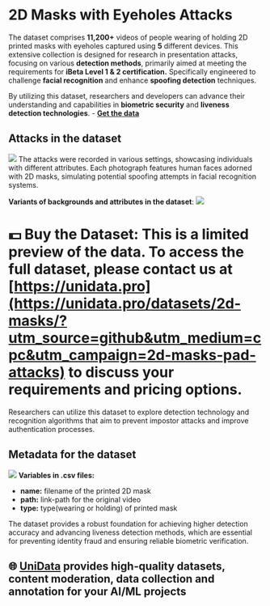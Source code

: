 # 2D Masks with Eyeholes Attacks
The dataset comprises **11,200+** videos of people wearing of holding 2D printed masks with eyeholes captured using **5** different devices. This extensive collection is designed for research in presentation attacks, focusing on various **detection methods**, primarily aimed at meeting the requirements for **iBeta Level 1 & 2 certification.** Specifically engineered to challenge **facial recognition** and enhance **spoofing detection** techniques.

By utilizing this dataset, researchers and developers can advance their understanding and capabilities in **biometric security** and **liveness detection technologies**. - **[Get the data](https://unidata.pro/datasets/2d-masks/?utm_source=github&utm_medium=cpc&utm_campaign=2d-masks-pad-attacks)**
## Attacks in the dataset
![](https://www.googleapis.com/download/storage/v1/b/kaggle-user-content/o/inbox%2F22059654%2F589023f5a5202dd588e5d9df56747037%2FFrame%20166.png?generation=1731498279480466&alt=media)
The attacks were recorded in various settings, showcasing individuals with different attributes. Each photograph features human faces adorned with 2D masks, simulating potential spoofing attempts in facial recognition systems.

**Variants of backgrounds and attributes in the dataset**:
![](https://www.googleapis.com/download/storage/v1/b/kaggle-user-content/o/inbox%2F22059654%2Fbf3ed70a8a519ebb4bbdd8fc634bd4f3%2FFrame%20146%20(2).png?generation=1730208154622175&alt=media)
# 💵 Buy the Dataset: This is a limited preview of the data. To access the full dataset, please contact us at [https://unidata.pro](https://unidata.pro/datasets/2d-masks/?utm_source=github&utm_medium=cpc&utm_campaign=2d-masks-pad-attacks) to discuss your requirements and pricing options.
Researchers can utilize this dataset to explore detection technology and recognition algorithms that aim to prevent impostor attacks and improve authentication processes.
## Metadata for the dataset
![](https://www.googleapis.com/download/storage/v1/b/kaggle-user-content/o/inbox%2F22059654%2F599c49641aa40b28eef7684a086fb98b%2FFrame%20161%20(4).png?generation=1731498379460267&alt=media)
**Variables in .csv files:**

-   **name:** filename of the printed 2D mask
-   **path:** link-path for the original video
-   **type:** type(wearing or holding) of printed mask

The dataset provides a robust foundation for achieving higher detection accuracy and advancing liveness detection methods, which are essential for preventing identity fraud and ensuring reliable biometric verification.

## 🌐 [UniData](https://unidata.pro/datasets/2d-masks/utm_source=github&utm_medium=cpc&utm_campaign=2d-masks-pad-attacks) provides high-quality datasets, content moderation, data collection and annotation for your AI/ML projects 
